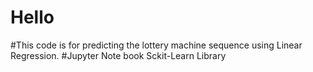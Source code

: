 # Hello 
#This code is for predicting the lottery machine sequence using Linear Regression.
#Jupyter Note book
Sckit-Learn Library

